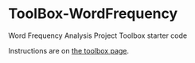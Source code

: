 # ToolBox-WordFrequency

Word Frequency Analysis Project Toolbox starter code

Instructions are on [the toolbox page](https://sd18spring.github.io/toolboxes/word-frequency-analysis/).
